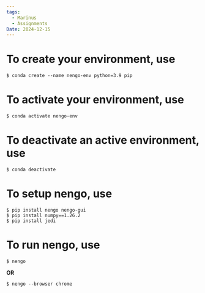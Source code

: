 ```yaml
---
tags:
  - Marinus
  - Assignments
Date: 2024-12-15
---
```

# To create your environment, use
```terminal
$ conda create --name nengo-env python=3.9 pip
```
# To activate your environment, use

```terminal
$ conda activate nengo-env
```
# To deactivate an active environment, use
```terminal
$ conda deactivate
```
# To setup nengo, use
```terminal
$ pip install nengo nengo-gui
$ pip install numpy==1.26.2
$ pip install jedi
```
# To run nengo, use
```terminal
$ nengo
```
**OR**
```terminal
$ nengo --browser chrome
```

